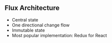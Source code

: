 ##  Flux Architecture

- Central state
- One directional change flow
- Immutable state
- Most popular implementation: Redux for React
